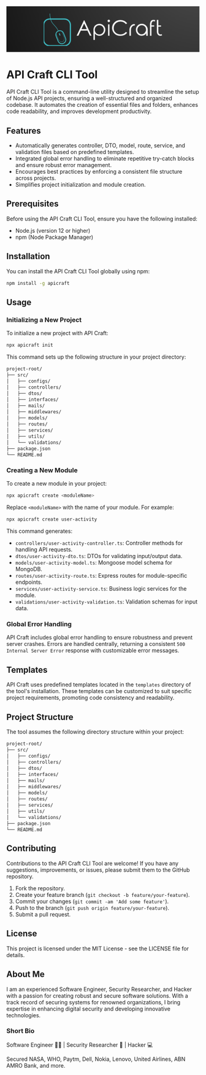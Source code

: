   <img src="https://raw.githubusercontent.com/mufazmi/apicraft/master/apicraft-mufazmi.png" style="min-width: 100%;" alt="Appreciation Letter - Drexel University">

# API Craft CLI Tool

API Craft CLI Tool is a command-line utility designed to streamline the setup of Node.js API projects, ensuring a well-structured and organized codebase. It automates the creation of essential files and folders, enhances code readability, and improves development productivity.

## Features

- Automatically generates controller, DTO, model, route, service, and validation files based on predefined templates.
- Integrated global error handling to eliminate repetitive try-catch blocks and ensure robust error management.
- Encourages best practices by enforcing a consistent file structure across projects.
- Simplifies project initialization and module creation.

## Prerequisites

Before using the API Craft CLI Tool, ensure you have the following installed:

- Node.js (version 12 or higher)
- npm (Node Package Manager)

## Installation

You can install the API Craft CLI Tool globally using npm:

```bash
npm install -g apicraft
```

## Usage

### Initializing a New Project

To initialize a new project with API Craft:

```bash
npx apicraft init
```

This command sets up the following structure in your project directory:

```
project-root/
├── src/
│   ├── configs/
│   ├── controllers/
│   ├── dtos/
│   ├── interfaces/
│   ├── mails/
│   ├── middlewares/
│   ├── models/
│   ├── routes/
│   ├── services/
│   ├── utils/
│   └── validations/
├── package.json
└── README.md
```

### Creating a New Module

To create a new module in your project:

```bash
npx apicraft create <moduleName>
```

Replace `<moduleName>` with the name of your module. For example:

```bash
npx apicraft create user-activity
```

This command generates:

- `controllers/user-activity-controller.ts`: Controller methods for handling API requests.
- `dtos/user-activity-dto.ts`: DTOs for validating input/output data.
- `models/user-activity-model.ts`: Mongoose model schema for MongoDB.
- `routes/user-activity-route.ts`: Express routes for module-specific endpoints.
- `services/user-activity-service.ts`: Business logic services for the module.
- `validations/user-activity-validation.ts`: Validation schemas for input data.

### Global Error Handling

API Craft includes global error handling to ensure robustness and prevent server crashes. Errors are handled centrally, returning a consistent `500 Internal Server Error` response with customizable error messages.

## Templates

API Craft uses predefined templates located in the `templates` directory of the tool's installation. These templates can be customized to suit specific project requirements, promoting code consistency and readability.

## Project Structure

The tool assumes the following directory structure within your project:

```
project-root/
├── src/
│   ├── configs/
│   ├── controllers/
│   ├── dtos/
│   ├── interfaces/
│   ├── mails/
│   ├── middlewares/
│   ├── models/
│   ├── routes/
│   ├── services/
│   ├── utils/
│   └── validations/
├── package.json
└── README.md
```

## Contributing

Contributions to the API Craft CLI Tool are welcome! If you have any suggestions, improvements, or issues, please submit them to the GitHub repository.

1. Fork the repository.
2. Create your feature branch (`git checkout -b feature/your-feature`).
3. Commit your changes (`git commit -am 'Add some feature'`).
4. Push to the branch (`git push origin feature/your-feature`).
5. Submit a pull request.

## License

This project is licensed under the MIT License - see the LICENSE file for details.

## About Me

I am an experienced Software Engineer, Security Researcher, and Hacker with a passion for creating robust and secure software solutions. With a track record of securing systems for renowned organizations, I bring expertise in enhancing digital security and developing innovative technologies.

### Short Bio

Software Engineer 👩‍💻 | Security Researcher 📖 | Hacker 💻

Secured NASA, WHO, Paytm, Dell, Nokia, Lenovo, United Airlines, ABN AMRO Bank, and more.
